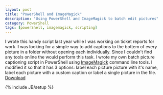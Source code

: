 ```yaml
---
layout: post
title: "PowerShell and ImageMagick"
description: "Using PowerShell and ImageMagick to batch edit pictures"
category: PowerShell
tags: [powerShell, imagemagick, scripting]
---
```

<p>I wrote this handy script last year while I was working on ticket reports for work. I was looking for a simple way to add captions to the bottem of every picture in a folder without opening each individually. Since I couldn't find any tools online the would perform this task. I wrote my own batch picture captioning script in PowerShell using 
<a href="http://www.imagemagick.org/script/binary-releases.php#windows">ImageMagick</a> command line tools. I modified it so that it has 3 options: label each picture picture with it's name, label each picture with a custom caption or label a single picture in the file. <a href="/assets/labeler.ps1">Download</a> </p>
<script type='text/javascript' src='//www.gistfy.com/github/gist/637235ed815f9e204218?slice=1:30&lang=powershell&style=monokai_sublime'></script>


{% include JB/setup %}
